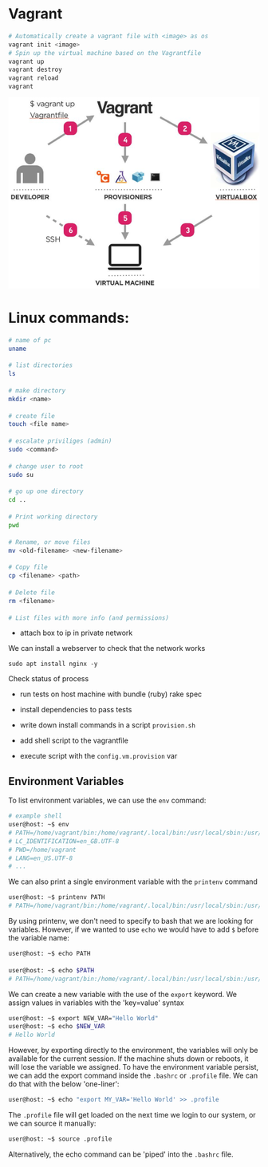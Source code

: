 # Vagrant
```bash
# Automatically create a vagrant file with <image> as os
vagrant init <image>
# Spin up the virtual machine based on the Vagrantfile
vagrant up
vagrant destroy
vagrant reload
vagrant 
```
![Vagrant Process Cycle](vagrant.png)
# Linux commands:
```bash
# name of pc
uname

# list directories
ls

# make directory
mkdir <name>

# create file
touch <file name>

# escalate priviliges (admin)
sudo <command>

# change user to root
sudo su

# go up one directory
cd ..

# Print working directory
pwd

# Rename, or move files
mv <old-filename> <new-filename>

# Copy file
cp <filename> <path>

# Delete file
rm <filename>

# List files with more info (and permissions)
```

- attach box to ip in private network

We can install a webserver to check that the network works
```
sudo apt install nginx -y
```
Check status of process

- run tests on host machine with bundle (ruby)
rake spec

- install dependencies to pass tests
- write down install commands in a script `provision.sh`

- add shell script to the vagrantfile
- execute script with the `config.vm.provision` var

## Environment Variables
To list environment variables, we can use the `env` command:
```bash
# example shell
user@host: ~$ env
# PATH=/home/vagrant/bin:/home/vagrant/.local/bin:/usr/local/sbin:/usr/local/bin:/usr/sbin:/usr/bin:/sbin:/bin:/usr/games:/usr/local/games:/snap/bin
# LC_IDENTIFICATION=en_GB.UTF-8
# PWD=/home/vagrant
# LANG=en_US.UTF-8
# ...
```
We can also print a single environment variable with the `printenv` command
```bash
user@host: ~$ printenv PATH
# PATH=/home/vagrant/bin:/home/vagrant/.local/bin:/usr/local/sbin:/usr/local/bin:/usr/sbin:/usr/bin:/sbin:/bin:/usr/games:/usr/local/games:/snap/bin
```
By using printenv, we don't need to specify to bash that we are looking for variables. However, if we wanted to use `echo` we would have to add `$` before the variable name:
```bash
user@host: ~$ echo PATH

user@host: ~$ echo $PATH
# PATH=/home/vagrant/bin:/home/vagrant/.local/bin:/usr/local/sbin:/usr/local/bin:/usr/sbin:/usr/bin:/sbin:/bin:/usr/games:/usr/local/games:/snap/bin
```
We can create a new variable with the use of the `export` keyword. We assign values in variables with the 'key=value' syntax
```bash
user@host: ~$ export NEW_VAR="Hello World"
user@host: ~$ echo $NEW_VAR
# Hello World
```
However, by exporting directly to the environment, the variables will only be available for the current session. If the machine shuts down or reboots, it will lose the variable we assigned.
To have the environment variable persist, we can add the export command inside the `.bashrc` or `.profile` file.
We can do that with the below 'one-liner':
```bash
user@host: ~$ echo "export MY_VAR='Hello World' >> .profile
```
The `.profile` file will get loaded on the next time we login to our system, or we can source it manually:
```bash
user@host: ~$ source .profile
```
Alternatively, the echo command can be 'piped' into the `.bashrc` file.

